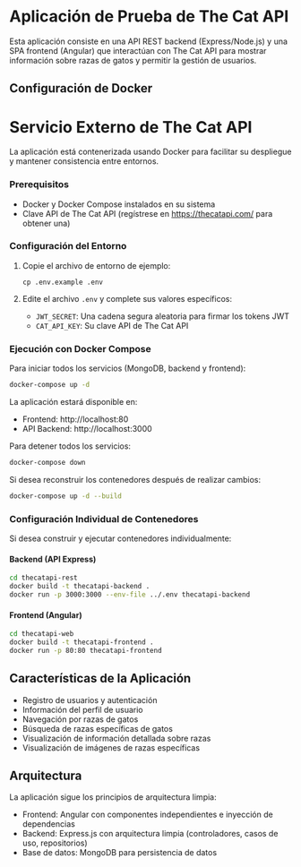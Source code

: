 # Aplicación de Prueba de The Cat API

Esta aplicación consiste en una API REST backend (Express/Node.js) y una SPA frontend (Angular) que interactúan con The Cat API para mostrar información sobre razas de gatos y permitir la gestión de usuarios.

## Configuración de Docker
# Servicio Externo de The Cat API
La aplicación está contenerizada usando Docker para facilitar su despliegue y mantener consistencia entre entornos.

### Prerequisitos

- Docker y Docker Compose instalados en su sistema
- Clave API de The Cat API (regístrese en https://thecatapi.com/ para obtener una)

### Configuración del Entorno

1. Copie el archivo de entorno de ejemplo:
   ```
   cp .env.example .env
   ```

2. Edite el archivo `.env` y complete sus valores específicos:
   - `JWT_SECRET`: Una cadena segura aleatoria para firmar los tokens JWT
   - `CAT_API_KEY`: Su clave API de The Cat API

### Ejecución con Docker Compose

Para iniciar todos los servicios (MongoDB, backend y frontend):

```bash
docker-compose up -d
```

La aplicación estará disponible en:
- Frontend: http://localhost:80
- API Backend: http://localhost:3000

Para detener todos los servicios:

```bash
docker-compose down
```

Si desea reconstruir los contenedores después de realizar cambios:

```bash
docker-compose up -d --build
```

### Configuración Individual de Contenedores

Si desea construir y ejecutar contenedores individualmente:

#### Backend (API Express)

```bash
cd thecatapi-rest
docker build -t thecatapi-backend .
docker run -p 3000:3000 --env-file ../.env thecatapi-backend
```

#### Frontend (Angular)

```bash
cd thecatapi-web
docker build -t thecatapi-frontend .
docker run -p 80:80 thecatapi-frontend
```

## Características de la Aplicación

- Registro de usuarios y autenticación
- Información del perfil de usuario
- Navegación por razas de gatos
- Búsqueda de razas específicas de gatos
- Visualización de información detallada sobre razas
- Visualización de imágenes de razas específicas

## Arquitectura

La aplicación sigue los principios de arquitectura limpia:
- Frontend: Angular con componentes independientes e inyección de dependencias
- Backend: Express.js con arquitectura limpia (controladores, casos de uso, repositorios)
- Base de datos: MongoDB para persistencia de datos
